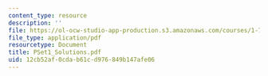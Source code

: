```yaml
---
content_type: resource
description: ''
file: https://ol-ocw-studio-app-production.s3.amazonaws.com/courses/1-725j-chemicals-in-the-environment-fate-and-transport-fall-2004/12cb52af0cdab61cd976849b147afe06_PSet1_Solutions.pdf
file_type: application/pdf
resourcetype: Document
title: PSet1_Solutions.pdf
uid: 12cb52af-0cda-b61c-d976-849b147afe06
---
```

